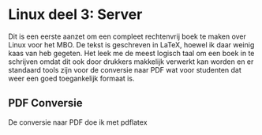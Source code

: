 # Linux deel 3: Server
Dit is een eerste aanzet om een compleet rechtenvrij boek te maken over Linux
voor het MBO. De tekst is geschreven in LaTeX, hoewel ik daar weinig kaas van
heb gegeten. Het leek me de meest logisch taal om een boek in te schrijven
omdat dit ook door drukkers makkelijk verwerkt kan worden en er standaard
tools zijn voor de conversie naar PDF wat voor studenten dat weer een goed
toegankelijk formaat is.

## PDF Conversie
De conversie naar PDF doe ik met pdflatex
